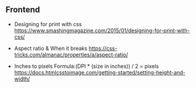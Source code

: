 ## Frontend

- Designing for print with css
https://www.smashingmagazine.com/2015/01/designing-for-print-with-css/

- Aspect ratio & When it breaks
https://css-tricks.com/almanac/properties/a/aspect-ratio/

- Inches to pixels Formula:(DPI * (size in inches)) / 2 = pixels
https://docs.htmlcsstoimage.com/getting-started/setting-height-and-width/
